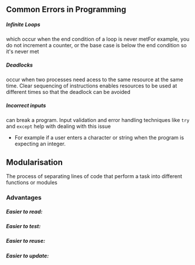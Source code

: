 ## Common Errors in Programming
##### Infinite Loops 
which occur when the end condition of a loop is never metFor example, you do not increment a counter, or the base case is below the end condition so it's never met 
##### Deadlocks
occur when two processes need acess to the same resource at the same time. Clear sequencing of instructions enables resources to be used at different times so that the deadlock can be avoided

##### Incorrect inputs 
can break a program. Input validation and error handling techniques like ```try``` and ```except``` help with dealing with this issue
- For example if a user enters a character or string when the program is expecting an integer.
## Modularisation
The process of separating lines of code that perform a task into different functions or modules
### Advantages
##### Easier to read:
##### Easier to test:
##### Easier to reuse:
##### Easier to update:
